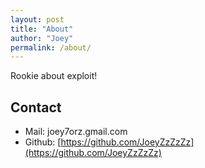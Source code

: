 ```yaml
---
layout: post
title: "About"
author: "Joey"
permalink: /about/
---
```


Rookie about exploit!

## Contact
+ Mail: joey7orz.gmail.com
+ Github: [https://github.com/JoeyZzZzZz](https://github.com/JoeyZzZzZz)

